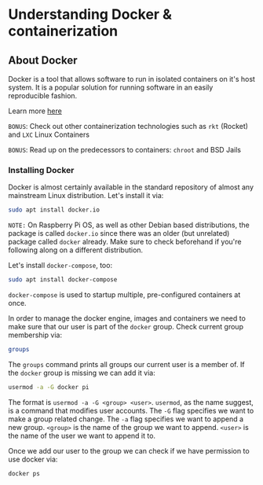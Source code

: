 # Understanding Docker & containerization

## __About Docker__

Docker is a tool that allows software to run in isolated containers on it's host system. It is a popular solution for running software in an easily reproducible fashion.

Learn more [here](https://www.docker.com/why-docker)

`BONUS`: Check out other containerization technologies such as `rkt` (Rocket) and `LXC` Linux Containers

`BONUS`: Read up on the predecessors to containers: `chroot` and BSD Jails

### __Installing Docker__

Docker is almost certainly available in the standard repository of almost any mainstream Linux distribution. Let's install it via:

``` sh
sudo apt install docker.io
```

`NOTE:` On Raspberry Pi OS, as well as other Debian based distributions, the package is called `docker.io` since there was an older (but unrelated) package called `docker` already. Make sure to check beforehand if you're following along on a different distribution.

Let's install `docker-compose`, too:

``` sh
sudo apt install docker-compose
```

`docker-compose` is used to startup multiple, pre-configured containers at once.

In order to manage the docker engine, images and containers we need to make sure that our user is part of the `docker` group. Check current group membership via:

``` sh
groups
```

The `groups` command prints all groups our current user is a member of. If the `docker` group is missing we can add it via:

``` sh
usermod -a -G docker pi
```

The format is `usermod -a -G <group> <user>`. `usermod`, as the name suggest, is a command that modifies user accounts. The `-G` flag specifies we want to make a group related change. The `-a` flag specifies we want to append a new group. `<group>` is the name of the group we want to append. `<user>` is the name of the user we want to append it to.


Once we add our user to the group we can check if we have permission to use docker via:

``` sh
docker ps
```
